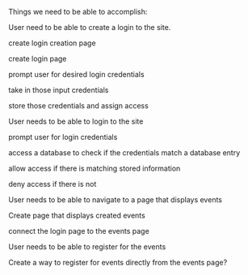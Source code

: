 Things we need to be able to accomplish:

User need to be able to create a login to the site.

create login creation page

create login page

prompt user for desired login credentials

take in those input credentials

store those credentials and assign access 

User needs to be able to login to the site

prompt user for login credentials

access a database to check if the credentials match a database entry

allow access if there is matching stored information

deny access if there is not

User needs to be able to navigate to a page that displays events

Create page that displays created events

connect the login page to the events page

User needs to be able to register for the events

Create a way to register for events directly from the events page?
